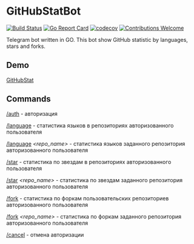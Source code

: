 # GitHubStatBot

[![Build Status](https://travis-ci.org/proshik/githubstatbot.svg?branch=master)](https://travis-ci.org/proshik/githubstatbot)
[![Go Report Card](https://goreportcard.com/badge/github.com/proshik/githubstatbot)](https://goreportcard.com/report/github.com/proshik/githubstatbot)
[![codecov](https://codecov.io/gh/proshik/jalmew/branch/master/graph/badge.svg)](https://codecov.io/gh/proshik/githubstatbot)
[![Contributions Welcome](https://img.shields.io/badge/contributions-welcome-brightgreen.svg?style=flat)](https://github.com/proshik/githubstatbot/issues)

Telegram bot written in GO. This bot show GitHub statistic by languages, stars and forks.

## Demo
[GitHubStat](https://t.me/githubstatbot)

## Commands

[/auth]() - авторизация

[/language]() - статистика языков в репозиториях авторизованного пользователя

[/language]() *<repo_name>* - статистика языков заданного репозитория авторизованного пользователя

[/star]() - статистика по звездам в репозиториях авторизованного пользователя

[/star]() *<repo_name>* - статистика по звездам заданного репозитория авторизованного пользователя

[/fork]() - статистика по форкам пользовательских репозиториев авторизованного пользователя

[/fork]() *<repo_name>* - статистика по форкам заданного репозитория авторизованного пользователя

[/cancel]() - отмена авторизации
